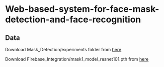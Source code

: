 # Web-based-system-for-face-mask-detection-and-face-recognition

## Data
Download Mask_Detection/experiments folder from [here](https://mega.nz/folder/BaZXSDZa#M6v4NBNmsH8RTNvL0YbGAA)

Download Firebase_Integration/mask1_model_resnet101.pth from [here](https://mega.nz/file/EfpT0bLK#Ngmhok4zm8yozPzfUItQoKo8syaGGI_HiUrf9ugZCcw)